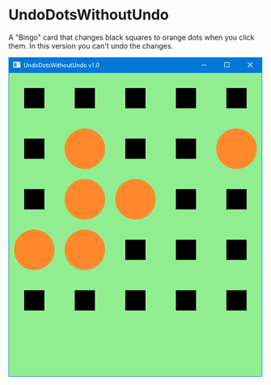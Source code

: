 # UndoDotsWithoutUndo

A "Bingo" card that changes black squares to orange dots when you click them. In this version you can't undo the changes.

![Black squares on a green card](ScreenCap.png "Black squares on a green card")